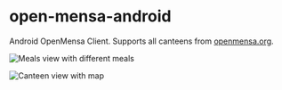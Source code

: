 # open-mensa-android

Android OpenMensa Client. Supports all canteens from [openmensa.org](http://openmensa.org/). 

![Meals view with different meals](https://raw.github.com/domoritz/open-mensa-android/master/screenshots/screenshot_meal.jpg "Meals view")

![Canteen view with map](https://raw.github.com/domoritz/open-mensa-android/master/screenshots/screenshot_canteen.jpg "Canteen view")